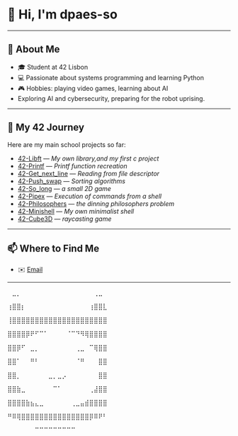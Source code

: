 # 👋 Hi, I'm dpaes-so
---

## 🌟 About Me
- 🎓 Student at 42 Lisbon
- 💻 Passionate about systems programming and learning Python
- 🎮 Hobbies: playing video games, learning about AI
- Exploring AI and cybersecurity, preparing for the robot uprising.
---

## 🚀 My 42 Journey
Here are my main school projects so far:

- [42-Libft](https://github.com/dpaes-so/42-Libft.git) — *My own library,and my first c project*
- [42-Printf](https://github.com/dpaes-so/42-Printf.git) — *Printf function recreation*
- [42-Get_next_line](https://github.com/dpaes-so/42-Get_next_line.git) — *Reading from file descriptor*
- [42-Push_swap](https://github.com/dpaes-so/42-Push_swap.git) — *Sorting algorithms*
- [42-So_long](https://github.com/dpaes-so/42-So_long.git) — *a small 2D game*
- [42-Pipex](https://github.com/dpaes-so/42-Pipex.git) — *Execution of commands from a shell*
- [42-Philosophers](https://github.com/dpaes-so/42-Philosophers.git) — *the dinning philosophers problem*
- [42-Minishell](https://github.com/dpaes-so/Minishell.git) — *My own minimalist shell*
- [42-Cube3D](https://github.com/pingingj/cub3d.git) — *raycasting game*
---

<!-- ## 🐍 Python & Side Projects -->

## 📫 Where to Find Me
- ✉️ [Email](diogo.soeiroavila@gmail.com)

---
⠀⣀⡀⠀⠀⠀⠀⠀⠀⠀⠀⠀⠀⠀⠀⠀⠀⠀⠀⢀⣀⠀

⢰⣿⣿⡆⠀⠀⠀⠀⠀⠀⠀⠀⠀⠀⠀⠀⠀⠀⢰⣿⣿⣇

⢸⣿⣿⣿⣿⣿⣿⣿⣿⣿⣿⣿⣿⣿⣿⣿⣿⣿⣿⣿⣿⣿

⣿⣿⣿⣿⡿⠟⠋⠉⠁⠀⠀⠀⠀⠈⠉⠙⠻⢿⣿⣿⣿⣿

⣿⣿⡿⠋⠀⣀⡀⠀⠀⠀⠀⠀⠀⠀⠀⢀⣀⠀⠉⢿⣿⣿

⣿⣿⠁⠀⠀⠛⠃⠀⠀⠀⠀⠀⠀⠀⠀⠈⠛⠀⠀⠀⣿⣿

⣿⣿⡀⠀⠀⠀⠀⠀⠀⣀⡀⣀⡠⠀⠀⠀⠀⠀⠀⠀⣿⣿

⣿⣿⣷⣀⠀⠀⠀⠀⠀⠀⠉⠁⠀⠀⠀⠀⠀⠀⢀⣼⣿⣿

⣿⣿⣿⣿⣷⣦⣄⣀⠀⠀⠀⠀⠀⠀⢀⣀⣤⣾⣿⣿⣿⣿

⠛⠿⢿⣿⣿⣿⣿⣿⣿⣿⣿⣿⣿⣿⣿⣿⣿⣿⡿⠿⠟⠃

⠀⠀⠀⠀⠀⠀⠉⠉⠉⠉⠉⠉⠉⠉⠉⠀⠀⠀⠀⠀⠀
⠀⠀⠀⠀⠀⠀⠀⠀⠀⠀⠀⠀⠀⠀⠀⠀⠀⠀⠀
